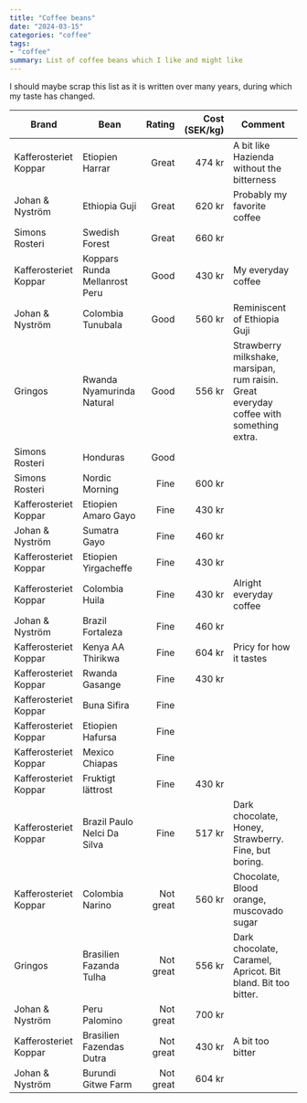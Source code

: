 ```yaml
---
title: "Coffee beans"
date: "2024-03-15"
categories: "coffee"
tags:
- "coffee"
summary: List of coffee beans which I like and might like
---
```


I should maybe scrap this list as it is written over many years, during which my
taste has changed.

| **Brand**             | **Bean**                      | **Rating** | **Cost (SEK/kg)** | **Comment**                                         |
|-----------------------|-------------------------------|-----------:|------------------:|-----------------------------------------------------|
| Kafferosteriet Koppar | Etiopien Harrar               |      Great |            474 kr | A bit like Hazienda without the bitterness          |
| Johan & Nyström       | Ethiopia Guji                 |      Great |            620 kr | Probably my favorite coffee                         |
| Simons Rosteri        | Swedish Forest                |      Great |            660 kr |                                                     |
| Kafferosteriet Koppar | Koppars Runda Mellanrost Peru |       Good |            430 kr | My everyday coffee                                  |
| Johan & Nyström       | Colombia Tunubala             |       Good |            560 kr | Reminiscent of Ethiopia Guji                        |
| Gringos               | Rwanda Nyamurinda Natural     |       Good |            556 kr | Strawberry milkshake, marsipan, rum raisin. Great everyday coffee with something extra. |
| Simons Rosteri        | Honduras                      |       Good |                   |                                                     |
| Simons Rosteri        | Nordic Morning                |       Fine |            600 kr |                                                     |
| Kafferosteriet Koppar | Etiopien Amaro Gayo           |       Fine |            430 kr |                                                     |
| Johan & Nyström       | Sumatra Gayo                  |       Fine |            460 kr |                                                     |
| Kafferosteriet Koppar | Etiopien Yirgacheffe          |       Fine |            430 kr |                                                     |
| Kafferosteriet Koppar | Colombia Huila                |       Fine |            430 kr | Alright everyday coffee                             |
| Johan & Nyström       | Brazil Fortaleza              |       Fine |            460 kr |                                                     |
| Kafferosteriet Koppar | Kenya AA Thirikwa             |       Fine |            604 kr | Pricy for how it tastes                             |
| Kafferosteriet Koppar | Rwanda Gasange                |       Fine |            430 kr |                                                     |
| Kafferosteriet Koppar | Buna Sifira                   |       Fine |                   |                                                     |
| Kafferosteriet Koppar | Etiopien Hafursa              |       Fine |                   |                                                     |
| Kafferosteriet Koppar | Mexico Chiapas                |       Fine |                   |                                                     |
| Kafferosteriet Koppar | Fruktigt lättrost             |       Fine |            430 kr |                                                     |
| Kafferosteriet Koppar | Brazil Paulo Nelci Da Silva   |       Fine |            517 kr | Dark chocolate, Honey, Strawberry. Fine, but boring. |
| Kafferosteriet Koppar | Colombia Narino               |  Not great |            560 kr | Chocolate, Blood orange, muscovado sugar            |
| Gringos               | Brasilien Fazanda Tulha       |  Not great |            556 kr | Dark chocolate, Caramel, Apricot. Bit bland. Bit too bitter. |
| Johan & Nyström       | Peru Palomino                 |  Not great |            700 kr |                                                     |
| Kafferosteriet Koppar | Brasilien Fazendas Dutra      |  Not great |            430 kr | A bit too bitter                                    |
| Johan & Nyström       | Burundi Gitwe Farm            |  Not great |            604 kr |                                                     |
